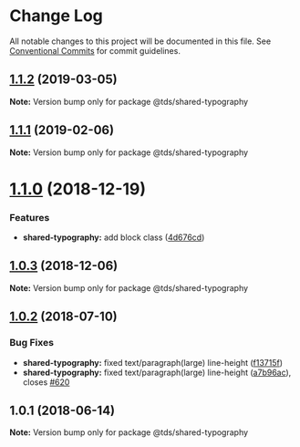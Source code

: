 # Change Log

All notable changes to this project will be documented in this file.
See [Conventional Commits](https://conventionalcommits.org) for commit guidelines.

## [1.1.2](https://github.com/telus/tds-core/compare/@tds/shared-typography@1.1.1...@tds/shared-typography@1.1.2) (2019-03-05)

**Note:** Version bump only for package @tds/shared-typography

## [1.1.1](https://github.com/telus/tds-core/compare/@tds/shared-typography@1.1.0...@tds/shared-typography@1.1.1) (2019-02-06)

**Note:** Version bump only for package @tds/shared-typography

<a name="1.1.0"></a>

# [1.1.0](https://github.com/telus/tds-core/compare/@tds/shared-typography@1.0.3...@tds/shared-typography@1.1.0) (2018-12-19)

### Features

- **shared-typography:** add block class ([4d676cd](https://github.com/telus/tds-core/commit/4d676cd))

<a name="1.0.3"></a>

## [1.0.3](https://github.com/telus/tds-core/compare/@tds/shared-typography@1.0.2...@tds/shared-typography@1.0.3) (2018-12-06)

**Note:** Version bump only for package @tds/shared-typography

<a name="1.0.2"></a>

## [1.0.2](https://github.com/telus/tds-core/compare/@tds/shared-typography@1.0.1...@tds/shared-typography@1.0.2) (2018-07-10)

### Bug Fixes

- **shared-typography:** fixed text/paragraph(large) line-height ([f13715f](https://github.com/telus/tds-core/commit/f13715f))
- **shared-typography:** fixed text/paragraph(large) line-height ([a7b96ac](https://github.com/telus/tds-core/commit/a7b96ac)), closes [#620](https://github.com/telus/tds-core/issues/620)

<a name="1.0.1"></a>

## 1.0.1 (2018-06-14)

**Note:** Version bump only for package @tds/shared-typography
